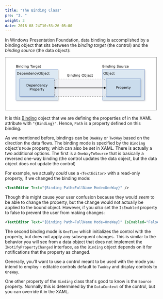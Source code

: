 ```yaml
---
title: "The Binding Class"
pre: "3. "
weight: 3
date: 2018-08-24T10:53:26-05:00
---
```


In Windows Presentation Foundation, data binding is accomplished by a binding object that sits between the _binding target_ (the control) and the _binding source_ (the data object):

![The WPF Data Binding implementation](/images/2.4.3.1.png)

It is this [Binding](https://docs.microsoft.com/en-us/dotnet/api/system.windows.data.binding?view=windowsdesktop-6.0) object that we are defining the properties of in the XAML attribute with `"{Binding}"`.  Hence, `Path` is a property defined on this binding.  

As we mentioned before, bindings can be `OneWay` or `TwoWay` based on the direction the data flows.  The binding mode is specified by the `Binding` object's `Mode` property, which can also be set in XAML. There is actually a two additional options.  The first is a `OneWayToSource` that is basically a reversed one-way binding (the control updates the data object, but the data object does not update the control)   

For example, we actually _could_ use a `<TextEditor>` with a read-only property, if we changed the binding mode:

```xml
<TextEditor Text="{Binding Path=FullName Mode=OneWay}" />
```

Though this might cause your user confusion because they would _seem_ to be able to change the property, but the change would not actually be applied to the bound object.  However, if you _also_ set the `IsEnabled` property to false to prevent the user from making changes:

```xml
<TextEditor Text="{Binding Path=FullName Mode=OneWay}" IsEnabled="False" />
```

The second binding mode is `OneTime` which initializes the control with the property, but does not apply any subsequent changes.  This is similar to the behavior you will see from a data object that does not implement the `INotifyPropertyChanged` interface, as the `Binding` object depends on it for notifications that the property as changed.

Generally, you'll want to use a control meant to be used with the mode you intend to employ - editable controls default to `TwoWay` and display controls to `OneWay`.

One other property of the `Binding` class that's good to know is the `Source` property.  Normally this is determined by the `DataContext` of the control, but you can override it in the XAML.